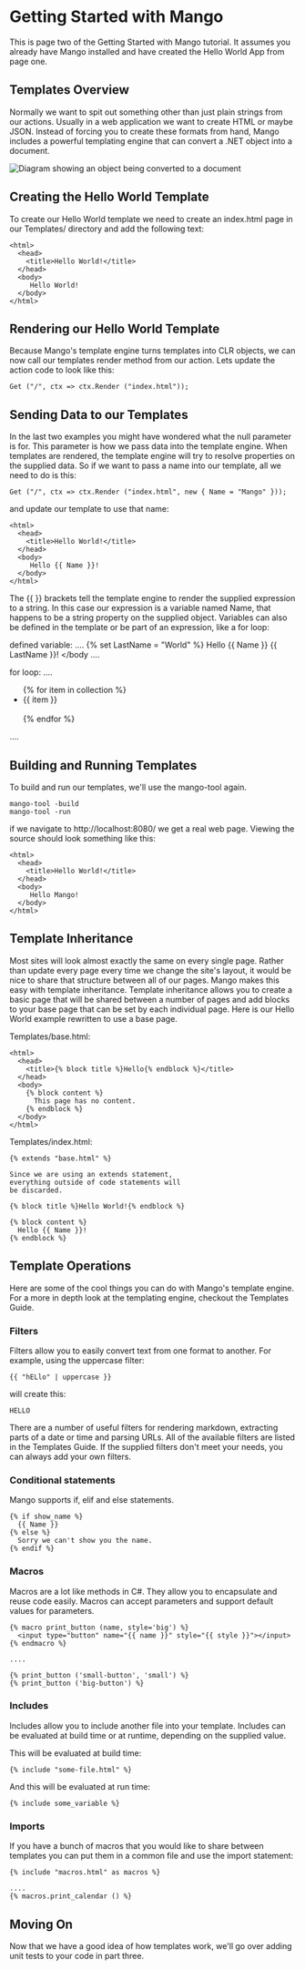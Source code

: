 Getting Started with Mango
==========================

This is page two of the Getting Started with Mango tutorial.  It assumes you already have
Mango installed and have created the Hello World App from page one.


Templates Overview
------------------

Normally we want to spit out something other than just plain strings from our actions. Usually in a web
application we want to create HTML or maybe JSON.  Instead of forcing you to create these formats from hand,
Mango includes a powerful templating engine that can convert a .NET object into a document.

![Diagram showing an object being converted to a document](http://github.com/jacksonh/mango/raw/master/docs/tutorial/mango-template-engine-flow.png)


Creating the Hello World Template
---------------------------------

To create our Hello World template we need to create an index.html page in our Templates/ directory and add the following text:

    <html>
      <head>
        <title>Hello World!</title>
      </head>
      <body>
         Hello World!
      </body>
    </html>


Rendering our Hello World Template
----------------------------------

Because Mango's template engine turns templates into CLR objects, we can now call our templates render method from our action.  Lets
update the action code to look like this:

    Get ("/", ctx => ctx.Render ("index.html"));


Sending Data to our Templates
-----------------------------

In the last two examples you might have wondered what the null parameter is for.  This parameter is how we pass data into the
template engine.  When templates are rendered, the template engine will try to resolve properties on the supplied data.  So if we want
to pass a name into our template, all we need to do is this:

    Get ("/", ctx => ctx.Render ("index.html", new { Name = "Mango" }));

and update our template to use that name:

    <html>
      <head>
        <title>Hello World!</title>
      </head>
      <body>
         Hello {{ Name }}!
      </body>
    </html>

The {{ }} brackets tell the template engine to render the supplied expression to a string. In this case our expression is a variable
named Name, that happens to be a string property on the supplied object.  Variables can also be defined in the template or be part of
an expression, like a for loop:

defined variable:
    ....
      {% set LastName = "World" %}
      <body>
        Hello {{ Name }} {{ LastName }}!
      </body
    ....

for loop:
    ....
      <body>
        <ul>
          {% for item in collection %} 
            <li>{{ item }}</li>  
          {% endfor %}
        </ul>
      </body>
    ....


Building and Running Templates
------------------------------

To build and run our templates, we'll use the mango-tool again.

    mango-tool -build
    mango-tool -run

if we navigate to http://localhost:8080/ we get a real web page.  Viewing the source should look something like this:

    <html>
      <head>
        <title>Hello World!</title>
      </head>
      <body>
         Hello Mango!
      </body>
    </html>

Template Inheritance
--------------------

Most sites will look almost exactly the same on every single page. Rather than update every page every time we change
the site's layout, it would be nice to share that structure between all of our pages.  Mango makes this easy with
template inheritance. Template inheritance allows you to create a basic page that will be shared between a number of
pages and add blocks to your base page that can be set by each individual page.  Here is our Hello World example rewritten
to use a base page.

Templates/base.html:

    <html>
      <head>
        <title>{% block title %}Hello{% endblock %}</title>
      </head>
      <body>
        {% block content %}
          This page has no content.
        {% endblock %}
      </body>
    </html>

Templates/index.html:

    {% extends "base.html" %}

    Since we are using an extends statement,
    everything outside of code statements will
    be discarded.

    {% block title %}Hello World!{% endblock %}

    {% block content %}
      Hello {{ Name }}!
    {% endblock %}



Template Operations
------------------

Here are some of the cool things you can do with Mango's template engine. For a more in depth
look at the templating engine, checkout the Templates Guide.

### Filters
Filters allow you to easily convert text from one format to another. For example, using the uppercase filter:

    {{ "hELlo" | uppercase }}

will create this:

    HELLO

There are a number of useful filters for rendering markdown, extracting parts of a date or time and parsing URLs. All
of the available filters are listed in the Templates Guide. If the supplied filters don't meet your needs, you can
always add your own filters.

### Conditional statements
Mango supports if, elif and else statements.

    {% if show_name %}
      {{ Name }}
    {% else %}
      Sorry we can't show you the name.
    {% endif %}


### Macros
Macros are a lot like methods in C#.  They allow you to encapsulate and reuse code easily.  Macros can accept parameters
and support default values for parameters.

    {% macro print_button (name, style='big') %}
      <input type="button" name="{{ name }}" style="{{ style }}"></input>
    {% endmacro %}

    ....

    {% print_button ('small-button', 'small') %}
    {% print_button ('big-button') %}

### Includes
Includes allow you to include another file into your template.  Includes can be evaluated at build time or at runtime,
depending on the supplied value.

This will be evaluated at build time:

    {% include "some-file.html" %}
    
And this will be evaluated at run time:

    {% include some_variable %}

### Imports
If you have a bunch of macros that you would like to share between templates you can put them in a common file and
use the import statement:

    {% include "macros.html" as macros %}

    ....
    {% macros.print_calendar () %}


Moving On
---------

Now that we have a good idea of how templates work, we'll go over adding unit tests to your code in part three.

